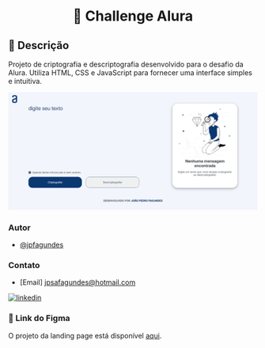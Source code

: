 <h1 align="center">  🌟 Challenge Alura </h1>

## 📝 Descrição

Projeto de criptografia e descriptografia desenvolvido para o desafio da Alura. Utiliza HTML, CSS e JavaScript para fornecer uma interface simples e intuitiva.

<img alt='Captura de tela do Projeto "Decodificador de Texto".' src="assets/screenshot.png">


### Autor

- [@jpfagundes](https://www.github.com/jpfagundes)

### Contato

- [Email] jpsafagundes@hotmail.com

[![linkedin](https://img.shields.io/badge/linkedin-0A66C2?style=for-the-badge&logo=linkedin&logoColor=white)](https://www.linkedin.com/in/jpfagundes/)

### 🔗 Link do Figma

O projeto da landing page está disponível <a href="https://www.figma.com/design/tvFEYhVfZTjdJ5P24RGV21/Alura-Challenge---Desafio-1---L%C3%B3gica?node-id=0-1" target="blank">aqui</a>.